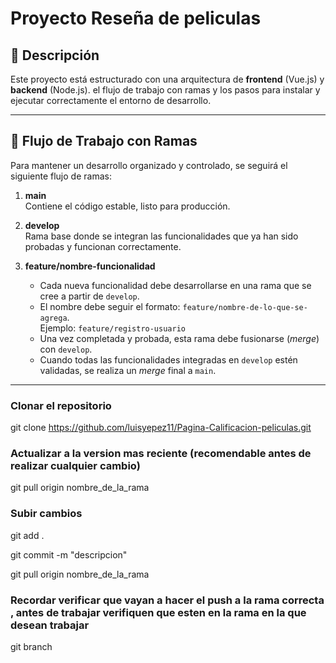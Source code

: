 # Proyecto Reseña de peliculas

## 📌 Descripción

Este proyecto está estructurado con una arquitectura de **frontend** (Vue.js) y **backend** (Node.js). el flujo de trabajo con ramas y los pasos para instalar y ejecutar correctamente el entorno de desarrollo.

---

## 🧪 Flujo de Trabajo con Ramas

Para mantener un desarrollo organizado y controlado, se seguirá el siguiente flujo de ramas:

1. **main**  
   Contiene el código estable, listo para producción.

2. **develop**  
   Rama base donde se integran las funcionalidades que ya han sido probadas y funcionan correctamente.

3. **feature/nombre-funcionalidad**  
   - Cada nueva funcionalidad debe desarrollarse en una rama que se cree a partir de `develop`.
   - El nombre debe seguir el formato: `feature/nombre-de-lo-que-se-agrega`.  
     Ejemplo: `feature/registro-usuario`
   - Una vez completada y probada, esta rama debe fusionarse (*merge*) con `develop`.
   - Cuando todas las funcionalidades integradas en `develop` estén validadas, se realiza un *merge* final a `main`.

---

### Clonar el repositorio

git clone https://github.com/luisyepez11/Pagina-Calificacion-peliculas.git

### Actualizar a la version mas reciente (recomendable antes de realizar cualquier cambio)

git pull origin nombre_de_la_rama

### Subir cambios
<p>git add .</p>
<p>git commit -m "descripcion"</p>
git pull origin nombre_de_la_rama

### Recordar verificar que vayan a hacer el push a la rama correcta , antes de trabajar verifiquen que esten en la rama en la que desean trabajar
git branch 
